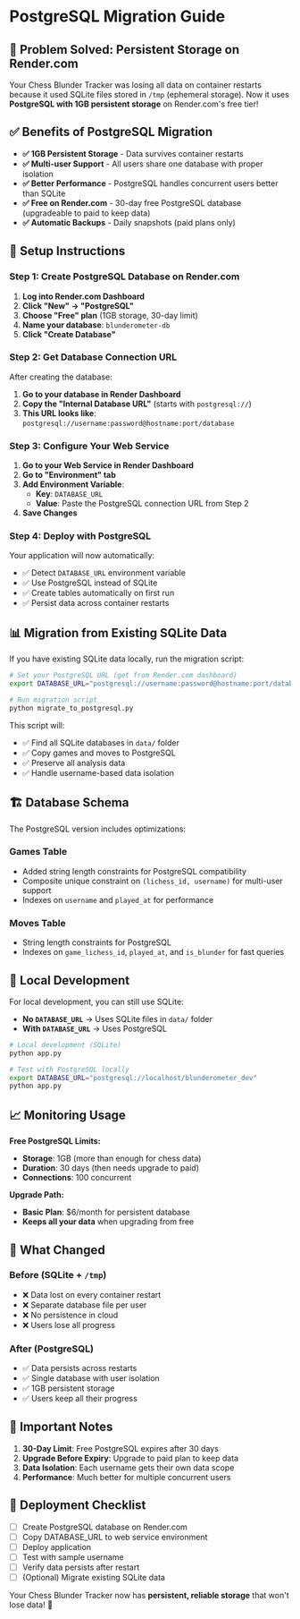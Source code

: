 # PostgreSQL Migration Guide

## 🎯 Problem Solved: Persistent Storage on Render.com

Your Chess Blunder Tracker was losing all data on container restarts because it used SQLite files stored in `/tmp` (ephemeral storage). Now it uses **PostgreSQL with 1GB persistent storage** on Render.com's free tier!

## ✅ Benefits of PostgreSQL Migration

- **✅ 1GB Persistent Storage** - Data survives container restarts
- **✅ Multi-user Support** - All users share one database with proper isolation
- **✅ Better Performance** - PostgreSQL handles concurrent users better than SQLite
- **✅ Free on Render.com** - 30-day free PostgreSQL database (upgradeable to paid to keep data)
- **✅ Automatic Backups** - Daily snapshots (paid plans only)

## 🚀 Setup Instructions

### Step 1: Create PostgreSQL Database on Render.com

1. **Log into Render.com Dashboard**
2. **Click "New" → "PostgreSQL"**
3. **Choose "Free" plan** (1GB storage, 30-day limit)
4. **Name your database**: `blunderometer-db`
5. **Click "Create Database"**

### Step 2: Get Database Connection URL

After creating the database:
1. **Go to your database in Render Dashboard**
2. **Copy the "Internal Database URL"** (starts with `postgresql://`)
3. **This URL looks like**: `postgresql://username:password@hostname:port/database`

### Step 3: Configure Your Web Service

1. **Go to your Web Service in Render Dashboard**
2. **Go to "Environment" tab**
3. **Add Environment Variable**:
   - **Key**: `DATABASE_URL`
   - **Value**: Paste the PostgreSQL connection URL from Step 2
4. **Save Changes**

### Step 4: Deploy with PostgreSQL

Your application will now automatically:
- ✅ Detect `DATABASE_URL` environment variable
- ✅ Use PostgreSQL instead of SQLite
- ✅ Create tables automatically on first run
- ✅ Persist data across container restarts

## 📊 Migration from Existing SQLite Data

If you have existing SQLite data locally, run the migration script:

```bash
# Set your PostgreSQL URL (get from Render.com dashboard)
export DATABASE_URL="postgresql://username:password@hostname:port/database"

# Run migration script
python migrate_to_postgresql.py
```

This script will:
- ✅ Find all SQLite databases in `data/` folder
- ✅ Copy games and moves to PostgreSQL
- ✅ Preserve all analysis data
- ✅ Handle username-based data isolation

## 🏗️ Database Schema

The PostgreSQL version includes optimizations:

### Games Table
- Added string length constraints for PostgreSQL compatibility
- Composite unique constraint on `(lichess_id, username)` for multi-user support
- Indexes on `username` and `played_at` for performance

### Moves Table
- String length constraints for PostgreSQL
- Indexes on `game_lichess_id`, `played_at`, and `is_blunder` for fast queries

## 🔧 Local Development

For local development, you can still use SQLite:
- **No `DATABASE_URL`** → Uses SQLite files in `data/` folder
- **With `DATABASE_URL`** → Uses PostgreSQL

```bash
# Local development (SQLite)
python app.py

# Test with PostgreSQL locally
export DATABASE_URL="postgresql://localhost/blunderometer_dev"
python app.py
```

## 📈 Monitoring Usage

**Free PostgreSQL Limits:**
- **Storage**: 1GB (more than enough for chess data)
- **Duration**: 30 days (then needs upgrade to paid)
- **Connections**: 100 concurrent

**Upgrade Path:**
- **Basic Plan**: $6/month for persistent database
- **Keeps all your data** when upgrading from free

## 🎯 What Changed

### Before (SQLite + `/tmp`)
- ❌ Data lost on every container restart
- ❌ Separate database file per user
- ❌ No persistence in cloud
- ❌ Users lose all progress

### After (PostgreSQL)
- ✅ Data persists across restarts
- ✅ Single database with user isolation
- ✅ 1GB persistent storage
- ✅ Users keep all their progress

## 🚨 Important Notes

1. **30-Day Limit**: Free PostgreSQL expires after 30 days
2. **Upgrade Before Expiry**: Upgrade to paid plan to keep data
3. **Data Isolation**: Each username gets their own data scope
4. **Performance**: Much better for multiple concurrent users

## 🏁 Deployment Checklist

- [ ] Create PostgreSQL database on Render.com
- [ ] Copy DATABASE_URL to web service environment
- [ ] Deploy application
- [ ] Test with sample username
- [ ] Verify data persists after restart
- [ ] (Optional) Migrate existing SQLite data

Your Chess Blunder Tracker now has **persistent, reliable storage** that won't lose data! 🎉
